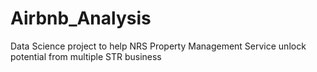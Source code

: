 # Airbnb_Analysis
Data Science project to help NRS Property Management Service unlock potential from multiple STR business
